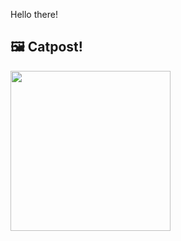 Hello there!



## 🖼️ Catpost!

<sub>
    <img src="https://cdn2.thecatapi.com/images/2eq.jpg" height="256">
</sub>

